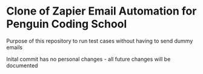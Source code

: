 # Clone of Zapier Email Automation for Penguin Coding School

Purpose of this repository to run test cases without having to send dummy emails 

Inital commit has no personal changes - all future changes will be documented

